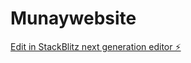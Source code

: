 # Munaywebsite

[Edit in StackBlitz next generation editor ⚡️](https://stackblitz.com/~/github.com/SirLucaMartino/Munaywebsite)